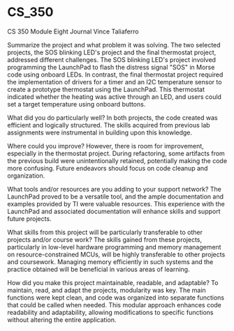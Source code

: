 # CS_350
CS 350 Module Eight Journal 
Vince Taliaferro


Summarize the project and what problem it was solving.
The two selected projects, the SOS blinking LED's project and the final thermostat project, addressed different challenges. The SOS blinking LED's project involved programming the LaunchPad to flash the distress signal "SOS" in Morse code using onboard LEDs. In contrast, the final thermostat project required the implementation of drivers for a timer and an I2C temperature sensor to create a prototype thermostat using the LaunchPad. This thermostat indicated whether the heating was active through an LED, and users could set a target temperature using onboard buttons.

What did you do particularly well?
In both projects, the code created was efficient and logically structured. The skills acquired from previous lab assignments were instrumental in building upon this knowledge.

Where could you improve?
However, there is room for improvement, especially in the thermostat project. During refactoring, some artifacts from the previous build were unintentionally retained, potentially making the code more confusing. Future endeavors should focus on code cleanup and organization.

What tools and/or resources are you adding to your support network?
The LaunchPad proved to be a versatile tool, and the ample documentation and examples provided by TI were valuable resources. This experience with the LaunchPad and associated documentation will enhance skills and support future projects.

What skills from this project will be particularly transferable to other projects and/or course work?
The skills gained from these projects, particularly in low-level hardware programming and memory management on resource-constrained MCUs, will be highly transferable to other projects and coursework. Managing memory efficiently in such systems and the practice obtained will be beneficial in various areas of learning.

How did you make this project maintainable, readable, and adaptable?
To maintain, read, and adapt the projects, modularity was key. The main functions were kept clean, and code was organized into separate functions that could be called when needed. This modular approach enhances code readability and adaptability, allowing modifications to specific functions without altering the entire application.
